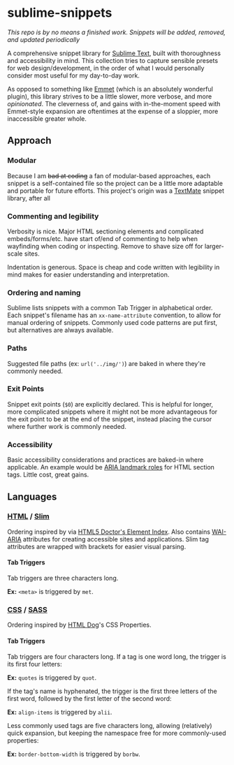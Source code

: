 sublime-snippets
================

*This repo is by no means a finished work. Snippets will be added, removed, and updated periodically*

A comprehensive snippet library for [Sublime Text](http://www.sublimetext.com/), built with thoroughness and accessibility in mind. This collection tries to capture sensible presets for web design/development, in the order of what I would personally consider most useful for my day-to-day work.

As opposed to something like [Emmet](http://emmet.io/) (which is an absolutely wonderful plugin), this library strives to be a little slower, more verbose, and more *opinionated*. The cleverness of, and gains with in-the-moment speed with Emmet-style expansion are oftentimes at the expense of a sloppier, more inaccessible greater whole. 


## Approach

### Modular
Because I am ~~bad at coding~~ a fan of modular-based approaches, each snippet is a self-contained file so the project can be a little more adaptable and portable for future efforts. This project's origin was a [TextMate](http://macromates.com/) snippet library, after all

### Commenting and legibility
Verbosity is nice. Major HTML sectioning elements and complicated embeds/forms/etc. have start of/end of commenting to help when wayfinding when coding or inspecting. Remove to shave size off for larger-scale sites. 

Indentation is generous. Space is cheap and code written with legibility in mind makes for easier understanding and interpretation.

### Ordering and naming
Sublime lists snippets with a common Tab Trigger in alphabetical order. Each snippet's filename has an `xx-name-attribute` convention, to allow for manual ordering of snippets. Commonly used code patterns are put first, but alternatives are always available.

### Paths
Suggested file paths (ex: `url('../img/')`) are baked in where they're commonly needed.

### Exit Points
Snippet exit points (`$0`) are explicitly declared. This is helpful for longer, more complicated snippets where it might not be more advantageous for the exit point to be at the end of the snippet, instead placing the cursor where further work is commonly needed.

### Accessibility
Basic accessibility considerations and practices are baked-in where applicable. An example would be [ARIA landmark roles](http://blog.paciellogroup.com/2013/02/using-wai-aria-landmarks-2013/) for HTML section tags. Little cost, great gains. 


## Languages

### [HTML](https://developer.mozilla.org/en-US/docs/Web/HTML) / [Slim](http://slim-lang.com/)
Ordering inspired by via [HTML5 Doctor's Element Index](http://html5doctor.com/). Also contains [WAI-ARIA](https://developer.mozilla.org/en-US/docs/Web/Accessibility/ARIA) attributes for creating accessible sites and applications. Slim tag attributes are wrapped with brackets for easier visual parsing.

#### Tab Triggers
Tab triggers are three characters long. 

**Ex:** `<meta>` is triggered by `met`.

### [CSS](https://developer.mozilla.org/en-US/docs/Web/CSS) / [SASS](http://sass-lang.com/)
Ordering inspired by [HTML Dog](http://htmldog.com/guides/css/)'s CSS Properties.

#### Tab Triggers
Tab triggers are four characters long. If a tag is one word long, the trigger is its first four letters:

**Ex:** `quotes` is triggered by `quot`.

If the tag's name is hyphenated, the trigger is the first three letters of the first word, followed by the first letter of the second word:

**Ex:** `align-items` is triggered by `alii`.

Less commonly used tags are five characters long, allowing (relatively) quick expansion, but keeping the namespace free for more commonly-used properties:

**Ex:** `border-bottom-width` is triggered by `borbw`.